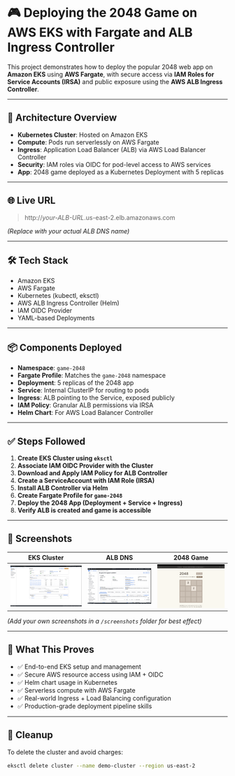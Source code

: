 # 🎮 Deploying the 2048 Game on AWS EKS with Fargate and ALB Ingress Controller

This project demonstrates how to deploy the popular 2048 web app on **Amazon EKS** using **AWS Fargate**, with secure access via **IAM Roles for Service Accounts (IRSA)** and public exposure using the **AWS ALB Ingress Controller**.

---

## 🚀 Architecture Overview

- **Kubernetes Cluster**: Hosted on Amazon EKS
- **Compute**: Pods run serverlessly on AWS Fargate
- **Ingress**: Application Load Balancer (ALB) via AWS Load Balancer Controller
- **Security**: IAM roles via OIDC for pod-level access to AWS services
- **App**: 2048 game deployed as a Kubernetes Deployment with 5 replicas

---

## 🌐 Live URL

> http://_your-ALB-URL_.us-east-2.elb.amazonaws.com

*(Replace with your actual ALB DNS name)*

---

## 🛠️ Tech Stack

- Amazon EKS
- AWS Fargate
- Kubernetes (kubectl, eksctl)
- AWS ALB Ingress Controller (Helm)
- IAM OIDC Provider
- YAML-based Deployments

---

## 📦 Components Deployed

- **Namespace**: `game-2048`
- **Fargate Profile**: Matches the `game-2048` namespace
- **Deployment**: 5 replicas of the 2048 app
- **Service**: Internal ClusterIP for routing to pods
- **Ingress**: ALB pointing to the Service, exposed publicly
- **IAM Policy**: Granular ALB permissions via IRSA
- **Helm Chart**: For AWS Load Balancer Controller

---

## ✅ Steps Followed

1. **Create EKS Cluster using `eksctl`**
2. **Associate IAM OIDC Provider with the Cluster**
3. **Download and Apply IAM Policy for ALB Controller**
4. **Create a ServiceAccount with IAM Role (IRSA)**
5. **Install ALB Controller via Helm**
6. **Create Fargate Profile for `game-2048`**
7. **Deploy the 2048 App (Deployment + Service + Ingress)**
8. **Verify ALB is created and game is accessible**

---

## 📸 Screenshots

| EKS Cluster | ALB DNS | 2048 Game |
|-------------|---------|-----------|
| ![EKS](screenshots/eks.png) | ![ALB](screenshots/alb.png) | ![Game](screenshots/2048.png) |

*(Add your own screenshots in a `/screenshots` folder for best effect)*

---

## 🧠 What This Proves

- ✅ End-to-end EKS setup and management
- ✅ Secure AWS resource access using IAM + OIDC
- ✅ Helm chart usage in Kubernetes
- ✅ Serverless compute with AWS Fargate
- ✅ Real-world Ingress + Load Balancing configuration
- ✅ Production-grade deployment pipeline skills

---

## 🧹 Cleanup

To delete the cluster and avoid charges:

```bash
eksctl delete cluster --name demo-cluster --region us-east-2
